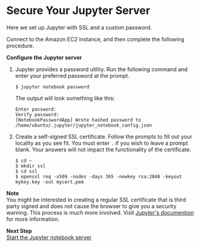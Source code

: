 # Secure Your Jupyter Server<a name="setup-jupyter-config"></a>

Here we set up Jupyter with SSL and a custom password\.

Connect to the Amazon EC2 instance, and then complete the following procedure\.

**Configure the Jupyter server**

1. Jupyter provides a password utility\. Run the following command and enter your preferred password at the prompt\.

   ```
   $ jupyter notebook password
   ```

   The output will look something like this:

   ```
   Enter password:
   Verify password:
   [NotebookPasswordApp] Wrote hashed password to /home/ubuntu/.jupyter/jupyter_notebook_config.json
   ```

1. Create a self\-signed SSL certificate\. Follow the prompts to fill out your locality as you see fit\. You must enter `.` if you wish to leave a prompt blank\. Your answers will not impact the functionality of the certificate\.

   ```
   $ cd ~
   $ mkdir ssl
   $ cd ssl
   $ openssl req -x509 -nodes -days 365 -newkey rsa:2048 -keyout mykey.key -out mycert.pem
   ```

**Note**  
You might be interested in creating a regular SSL certificate that is third party signed and does not cause the browser to give you a security warning\. This process is much more involved\. Visit [Jupyter's documention](https://jupyter-notebook.readthedocs.io/en/stable/public_server.html#using-let-s-encrypt) for more information\.

**Next Step**  
[Start the Jupyter notebook server](setup-jupyter-start-server.md)